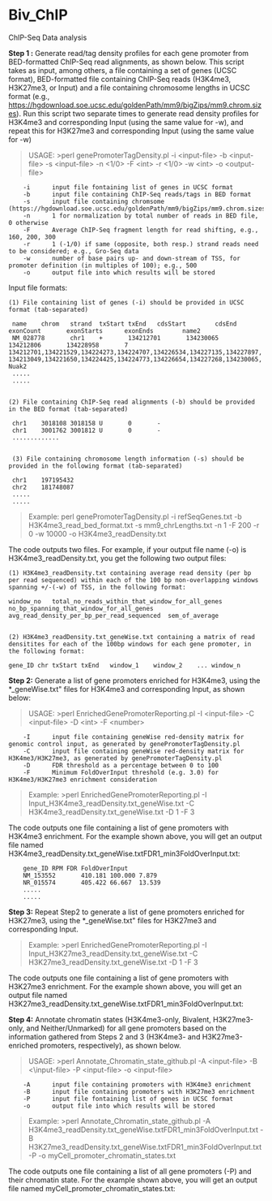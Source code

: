 # Biv_ChIP

ChIP-Seq Data analysis 

**Step 1 :** Generate read/tag density profiles for each gene promoter from BED-formatted ChIP-Seq read alignments, as shown below. This script takes as input, among others, a file containing a set of genes (UCSC format), BED-formatted file containing ChIP-Seq reads (H3K4me3, H3K27me3, or Input) and a file containing chromosome lengths in UCSC format (e.g., https://hgdownload.soe.ucsc.edu/goldenPath/mm9/bigZips/mm9.chrom.sizes). Run this script two separate times to generate read density profiles for H3K4me3 and corresponding Input (using the same value for -w), and repeat this for H3K27me3 and corresponding Input (using the same value for -w) 

>USAGE: \>perl genePromoterTagDensity.pl -i \<input-file\> -b \<input-file\> -s \<input-file\> -n \<1/0\> -F \<int\> -r \<1/0\> -w \<int\> -o \<output-file\>

        -i      input file fontaining list of genes in UCSC format
        -b      input file containing ChIP-Seq reads/tags in BED format
        -s      input file containing chromsome (https://hgdownload.soe.ucsc.edu/goldenPath/mm9/bigZips/mm9.chrom.sizes)
        -n      1 for normalization by total number of reads in BED file, 0 otherwise
        -F      Average ChIP-Seq fragment length for read shifting, e.g., 160, 200, 300
        -r      1 (-1/0) if same (opposite, both resp.) strand reads need to be considered; e.g., Gro-Seq data
        -w      number of base pairs up- and down-stream of TSS, for promoter definition (in multiples of 100); e.g., 500
        -o      output file into which results will be stored

Input file formats: 

	(1) File containing list of genes (-i) should be provided in UCSC format (tab-separated)
	
  	 name    chrom   strand  txStart txEnd   cdsStart        cdsEnd  exonCount       exonStarts      exonEnds        name2
  	 NM_028778       chr1    +       134212701       134230065       134212806       134228958       7       134212701,134221529,134224273,134224707,134226534,134227135,134227897,  134213049,134221650,134224425,134224773,134226654,134227268,134230065,    Nuak2
  	 .....
	 .....


	(2) File containing ChIP-Seq read alignments (-b) should be provided in the BED format (tab-separated)
   
  	 chr1    3018108 3018158 U       0       -
  	 chr1    3001762 3001812 U       0       -
   	 .............


	 (3) File containing chromosome length information (-s) should be provided in the following format (tab-separated)
   
  	 chr1    197195432  
  	 chr2    181748087
  	 .....
	 .....	 


>Example: perl genePromoterTagDensity.pl -i refSeqGenes.txt -b H3K4me3_read_bed_format.txt -s mm9_chrLengths.txt -n 1 -F 200 -r 0 -w 10000 -o H3K4me3_readDensity.txt


The code outputs two files. For example, if your output file name (-o) is H3K4me3_readDensity.txt, you get the following two output files:

	(1) H3K4me3_readDensity.txt containing average read density (per bp per read sequenced) within each of the 100 bp non-overlapping windows spanning +/-(-w) of TSS, in the following format:
	
	window_no	total_no_reads_within_that_window_for_all_genes	no_bp_spanning_that_window_for_all_genes	avg_read_density_per_bp_per_read_sequenced	sem_of_average
	
	
	(2) H3K4me3_readDensity.txt_geneWise.txt containing a matrix of read densitites for each of the 100bp windows for each gene promoter, in the following format:
	
	gene_ID	chr	txStart	txEnd	window_1	window_2	...	window_n
	

**Step 2:** Generate a list of gene promoters enriched for H3K4me3, using the \*\_geneWise.txt" files for H3K4me3 and corresponding Input, as shown below:

>USAGE: \>perl EnrichedGenePromoterReporting.pl -I \<input-file\> -C \<input-file\> -D \<int\> -F \<number\>

        -I      input file containing geneWise red-density matrix for genomic control input, as generated by genePromoterTagDensity.pl
        -C      input file containing geneWise red-density matrix for H3K4me3/H3K27me3, as generated by genePromoterTagDensity.pl
        -D      FDR threshold as a percentage between 0 to 100
        -F      Minimum FoldOverInput threshold (e.g. 3.0) for H3K4me3/H3K27me3 enrichment consideration
	
>Example: >perl EnrichedGenePromoterReporting.pl -I Input_H3K4me3_readDensity.txt_geneWise.txt -C H3K4me3_readDensity.txt_geneWise.txt -D 1 -F 3
	
The code outputs one file containing a list of gene promoters with H3K4me3 enrichment. For the example shown above, you will get an output file named H3K4me3_readDensity.txt_geneWise.txtFDR1_min3FoldOverInput.txt:

        gene_ID	RPM	FDR	FoldOverInput
        NM_153552       410.181 100.000 7.879
        NR_015574       405.422 66.667  13.539
        .....
        .....


**Step 3:** Repeat Step2 to generate a list of gene promoters enriched for H3K27me3, using the \*\_geneWise.txt" files for H3K27me3 and corresponding Input.

>Example: >perl EnrichedGenePromoterReporting.pl -I Input_H3K27me3_readDensity.txt_geneWise.txt -C H3K27me3_readDensity.txt_geneWise.txt -D 1 -F 3

The code outputs one file containing a list of gene promoters with H3K27me3 enrichment. For the example shown above, you will get an output file named H3K27me3_readDensity.txt_geneWise.txtFDR1_min3FoldOverInput.txt:

**Step 4:** Annotate chromatin states (H3K4me3-only, Bivalent, H3K27me3-only, and Neither/Unmarked) for all gene promoters based on the information gathered from Steps 2 and 3 (H3K4me3- and H3K27me3-enriched promoters, respectively), as shown below.

>USAGE: \>perl Annotate_Chromatin_state_github.pl -A \<input-file\> -B \<\input-file\> -P \<input-file\> -o \<input-file\>

        -A      input file containing promoters with H3K4me3 enrichment 
        -B      input file containing promoters with H3K27me3 enrichment
        -P      input file fontaining list of genes in UCSC format
        -o      output file into which results will be stored	

>Example: >perl Annotate_Chromatin_state_github.pl -A H3K4me3_readDensity.txt_geneWise.txtFDR1_min3FoldOverInput.txt -B H3K27me3_readDensity.txt_geneWise.txtFDR1_min3FoldOverInput.txt -P -o myCell_promoter_chromatin_states.txt

The code outputs one file containing a list of all gene promoters (-P) and their chromatin state. For the example shown above, you will get an output file named myCell_promoter_chromatin_states.txt:


